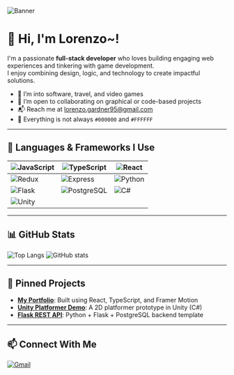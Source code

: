 ![Banner](https://your-selected-banner-url.png)

# 👋 Hi, I'm Lorenzo~!

I'm a passionate **full-stack developer** who loves building engaging web experiences and tinkering with game development.  
I enjoy combining design, logic, and technology to create impactful solutions.

- 👀 I’m into software, travel, and video games
- 💞 I’m open to collaborating on graphical or code-based projects
- 📬 Reach me at [lorenzo.gardner95@gmail.com](mailto:lorenzo.gardner95@gmail.com)
- 🎨 Everything is not always `#000000` and `#FFFFFF`

---

## 🧠 Languages & Frameworks I Use

| ![JavaScript](https://img.shields.io/badge/JavaScript-323330?style=for-the-badge&logo=javascript&logoColor=F7DF1E) | ![TypeScript](https://img.shields.io/badge/TypeScript-007ACC?style=for-the-badge&logo=typescript&logoColor=white) | ![React](https://img.shields.io/badge/React-20232A?style=for-the-badge&logo=react&logoColor=61DAFB) |
|---|---|---|
| ![Redux](https://img.shields.io/badge/Redux-593D88?style=for-the-badge&logo=redux&logoColor=white) | ![Express](https://img.shields.io/badge/Express.js-404D59?style=for-the-badge&logo=express&logoColor=white) | ![Python](https://img.shields.io/badge/Python-3670A0?style=for-the-badge&logo=python&logoColor=FFD43B) |
| ![Flask](https://img.shields.io/badge/Flask-000000?style=for-the-badge&logo=flask&logoColor=white) | ![PostgreSQL](https://img.shields.io/badge/PostgreSQL-316192?style=for-the-badge&logo=postgresql&logoColor=white) | ![C#](https://img.shields.io/badge/C%23-239120?style=for-the-badge&logo=csharp&logoColor=white) |
| ![Unity](https://img.shields.io/badge/Unity-000000?style=for-the-badge&logo=unity&logoColor=white) | | |

---

## 📊 GitHub Stats

![Top Langs](https://github-readme-stats.vercel.app/api/top-langs/?username=yourusername&layout=compact&theme=dark)
![GitHub stats](https://github-readme-stats.vercel.app/api?username=yourusername&show_icons=true&theme=dark)

---

## 📌 Pinned Projects

- [**My Portfolio**](https://github.com/yourusername/portfolio): Built using React, TypeScript, and Framer Motion
- [**Unity Platformer Demo**](https://github.com/yourusername/game-dev-demo): A 2D platformer prototype in Unity (C#)
- [**Flask REST API**](https://github.com/yourusername/api-demo): Python + Flask + PostgreSQL backend template

---

## 📫 Connect With Me

[![Gmail](https://img.shields.io/badge/Gmail-D14836?style=for-the-badge&logo=gmail&logoColor=white)](mailto:lorenzo.gardner95@gmail.com)
